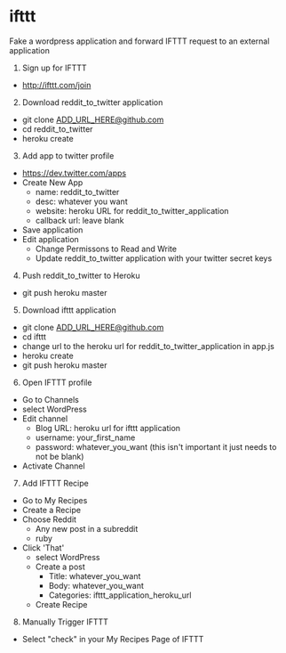 # ifttt
Fake a wordpress application and forward IFTTT request to an external application

1. Sign up for IFTTT
  - http://ifttt.com/join

2. Download reddit_to_twitter application
  - git clone ADD_URL_HERE@github.com
  - cd reddit_to_twitter
  - heroku create

3. Add app to twitter profile
  - https://dev.twitter.com/apps
  - Create New App
    - name: reddit_to_twitter
    - desc: whatever you want
    - website: heroku URL for reddit_to_twitter_application
    - callback url: leave blank
  - Save application
  - Edit application
    - Change Permissons to Read and Write
    - Update reddit_to_twitter application with your twitter secret keys

4.  Push reddit_to_twitter to Heroku
  - git push heroku master
  
5. Download ifttt application
  - git clone ADD_URL_HERE@github.com
  - cd ifttt
  - change url to the heroku url for reddit_to_twitter_application in app.js
  - heroku create
  - git push heroku master

6. Open IFTTT profile
  - Go to Channels
  - select WordPress
  - Edit channel
    - Blog URL: heroku url for ifttt application
    - username: your_first_name
    - password: whatever_you_want (this isn't important it just needs to not be blank)
  - Activate Channel

7. Add IFTTT Recipe
  - Go to My Recipes
  - Create a Recipe
  - Choose Reddit
    - Any new post in a subreddit
    - ruby
  - Click 'That'
    - select WordPress
    - Create a post
      - Title: whatever_you_want
      - Body: whatever_you_want
      - Categories: ifttt_application_heroku_url
    - Create Recipe

8. Manually Trigger IFTTT 
  - Select "check" in your My Recipes Page of IFTTT
